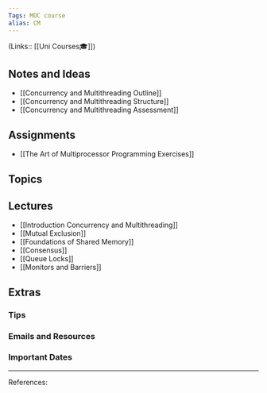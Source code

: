```yaml
---
Tags: MOC course
alias: CM
---
```

(Links:: [[Uni Courses🎓]])
## Notes and Ideas
- [[Concurrency and Multithreading Outline]]
- [[Concurrency and Multithreading Structure]]
- [[Concurrency and Multithreading Assessment]]
## Assignments
- [[The Art of Multiprocessor Programming Exercises]]
## Topics
## Lectures
- [[Introduction Concurrency and Multithreading]]
- [[Mutual Exclusion]]
- [[Foundations of Shared Memory]]
- [[Consensus]]
- [[Queue Locks]]
- [[Monitors and Barriers]]
## Extras
### Tips
### Emails and Resources
### Important Dates
___
References:
